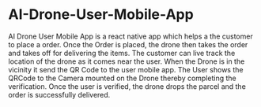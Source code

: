 # AI-Drone-User-Mobile-App
AI Drone User Mobile App is a react native app which helps a the customer to place a order. Once the Order is placed, the drone then takes the order and takes off for delivering the items. The customer can live track the location of the drone as it comes near the user. When the Drone is in the vicinity it send the QR Code to the user mobile app. The User shows the QRCode to the Camera mounted on the Drone thereby completing the verification. Once the user is verified, the drone drops the parcel and the order is successfully delivered.
